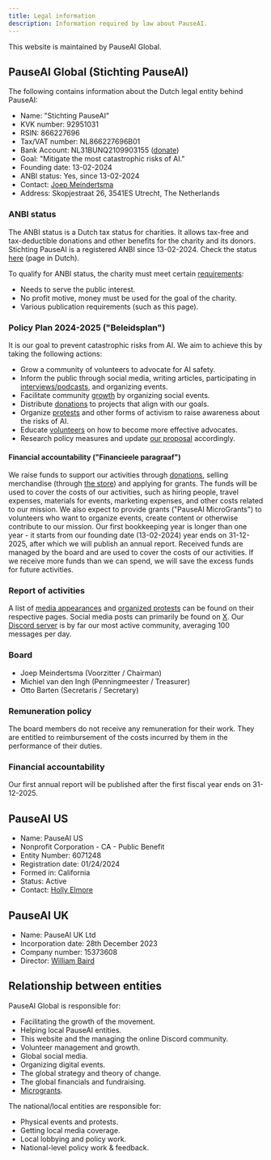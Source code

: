 ```yaml
---
title: Legal information
description: Information required by law about PauseAI.
---
```


This website is maintained by PauseAI Global.

## PauseAI Global (Stichting PauseAI)

The following contains information about the Dutch legal entity behind PauseAI:

- Name: "Stichting PauseAI"
- KVK number: 92951031
- RSIN: 866227696
- Tax/VAT number: NL866227696B01
- Bank Account: NL31BUNQ2109903155 ([donate](/donate))
- Goal: "Mitigate the most catastrophic risks of AI."
- Founding date: 13-02-2024
- ANBI status: Yes, since 13-02-2024
- Contact: [Joep Meindertsma](mailto:joep@pauseai.info)
- Address: Skopjestraat 26, 3541ES Utrecht, The Netherlands

### ANBI status

The ANBI status is a Dutch tax status for charities.
It allows tax-free and tax-deductible donations and other benefits for the charity and its donors.
Stichting PauseAI is a registered ANBI since 13-02-2024. Check the status [here](https://www.belastingdienst.nl/wps/wcm/connect/nl/aftrek-en-kortingen/content/anbi-status-controleren) (page in Dutch).

To qualify for ANBI status, the charity must meet certain [requirements](https://www.belastingdienst.nl/wps/wcm/connect/bldcontenten/belastingdienst/business/business-public-benefit-organisations/public_benefit_organisations/conditions_pbos/which_conditions_must_be_met_by_pbo):

- Needs to serve the public interest.
- No profit motive, money must be used for the goal of the charity.
- Various publication requirements (such as this page).

### Policy Plan 2024-2025 ("Beleidsplan")

It is our goal to prevent catastrophic risks from AI. We aim to achieve this by taking the following actions:

- Grow a community of volunteers to advocate for AI safety.
- Inform the public through social media, writing articles, participating in [interviews/podcasts](/press), and organizing events.
- Facilitate community [growth](/growth-strategy) by organizing social events.
- Distribute [donations](/donate) to projects that align with our goals.
- Organize [protests](/protests) and other forms of activism to raise awareness about the risks of AI.
- Educate [volunteers](/join) on how to become more effective advocates.
- Research policy measures and update [our proposal](/proposal) accordingly.

#### Financial accountability ("Financieele paragraaf")

We raise funds to support our activities through [donations](/donate), selling merchandise (through [the store](https://pauseai-shop.fourthwall.com/)) and applying for grants.
The funds will be used to cover the costs of our activities, such as hiring people, travel expenses, materials for events, marketing expenses, and other costs related to our mission.
We also expect to provide grants ("PauseAI MicroGrants") to volunteers who want to organize events, create content or otherwise contribute to our mission.
Our first bookkeeping year is longer than one year - it starts from our founding date (13-02-2024) year ends on 31-12-2025, after which we will publish an annual report.
Received funds are managed by the board and are used to cover the costs of our activities.
If we receive more funds than we can spend, we will save the excess funds for future activities.

### Report of activities

A list of [media appearances](/press) and [organized protests](/protests) can be found on their respective pages.
Social media posts can primarily be found on [X](https://x.com/PauseAI).
Our [Discord server](https://discord.gg/2XXWXvErfA) is by far our most active community, averaging 100 messages per day.

### Board

- Joep Meindertsma (Voorzitter / Chairman)
- Michiel van den Ingh (Penningmeester / Treasurer)
- Otto Barten (Secretaris / Secretary)

### Remuneration policy

The board members do not receive any remuneration for their work.
They are entitled to reimbursement of the costs incurred by them in the performance of their duties.

### Financial accountability

Our first annual report will be published after the first fiscal year ends on 31-12-2025.

## PauseAI US

- Name: PauseAI US
- Nonprofit Corporation - CA - Public Benefit
- Entity Number: 6071248
- Registration date: 01/24/2024
- Formed in: California
- Status: Active
- Contact: [Holly Elmore](mailto:m.holly.elmore@gmail.com)

## PauseAI UK

- Name: PauseAI UK Ltd
- Incorporation date: 28th December 2023
- Company number: 15373608
- Director: [William Baird](mailto:willb32764@gmail.com)

## Relationship between entities

PauseAI Global is responsible for:

- Facilitating the growth of the movement.
- Helping local PauseAI entities.
- This website and the managing the online Discord community.
- Volunteer management and growth.
- Global social media.
- Organizing digital events.
- The global strategy and theory of change.
- The global financials and fundraising.
- [Microgrants](/microgrants).

The national/local entities are responsible for:

- Physical events and protests.
- Getting local media coverage.
- Local lobbying and policy work.
- National-level policy work & feedback.

